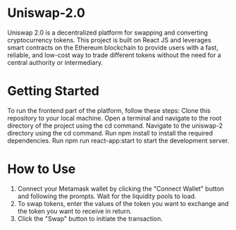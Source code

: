 # Uniswap-2.0
Uniswap 2.0 is a decentralized platform for swapping and converting cryptocurrency tokens. This project is built on React JS and leverages smart contracts on the Ethereum blockchain to provide users with a fast, reliable, and low-cost way to trade different tokens without the need for a central authority or intermediary.

# Getting Started
To run the frontend part of the platform, follow these steps:
Clone this repository to your local machine.
Open a terminal and navigate to the root directory of the project using the cd command.
Navigate to the uniswap-2 directory using the cd command.
Run npm install to install the required dependencies.
Run npm run react-app:start to start the development server.


# How to Use
1. Connect your Metamask wallet by clicking the "Connect Wallet" button and following the prompts.
Wait for the liquidity pools to load.
2. To swap tokens, enter the values of the token you want to exchange and the token you want to receive in return.
3. Click the "Swap" button to initiate the transaction.

